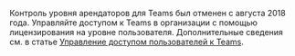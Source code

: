  Контроль уровня арендаторов для Teams был отменен с августа 2018 года. Управляйте доступом к Teams в организации с помощью лицензирования на уровне пользователя. Дополнительные сведения см. в статье [Управление доступом пользователей к Teams](../user-access.md).


